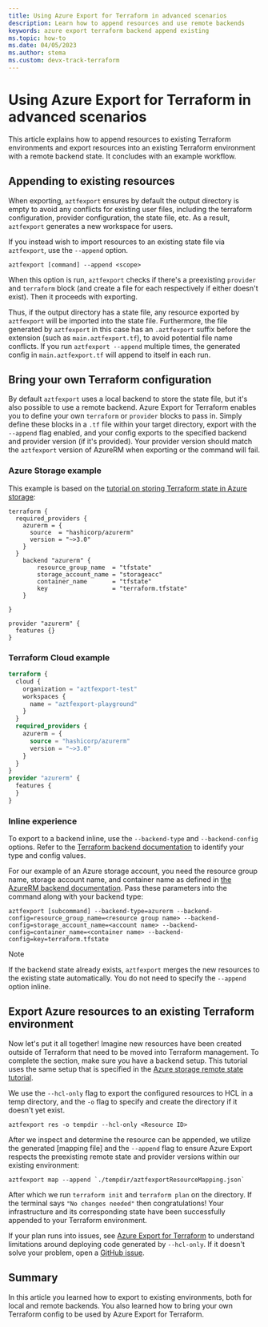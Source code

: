 ```yaml
---
title: Using Azure Export for Terraform in advanced scenarios
description: Learn how to append resources and use remote backends 
keywords: azure export terraform backend append existing
ms.topic: how-to
ms.date: 04/05/2023
ms.author: stema
ms.custom: devx-track-terraform
---
```


# Using Azure Export for Terraform in advanced scenarios

This article explains how to append resources to existing Terraform environments and export resources into an existing Terraform environment with a remote backend state. It concludes with an example workflow.

## Appending to existing resources

When exporting, `aztfexport` ensures by default the output directory is empty to avoid any conflicts for existing user files, including the terraform configuration, provider configuration, the state file, etc. As a result, `aztfexport` generates a new workspace for users.

If you instead wish to import resources to an existing state file via `aztfexport`, use the `--append` option.

```console
aztfexport [command] --append <scope>
```

When this option is run, `aztfexport` checks if there's a preexisting `provider` and `terraform` block (and create a file for each respectively if either doesn't exist). Then it proceeds with exporting.

Thus, if the output directory has a state file, any resource exported by `aztfexport` will be imported into the state file. Furthermore, the file generated by `aztfexport` in this case has an `.aztfexport` suffix before the extension (such as `main.aztfexport.tf`), to avoid potential file name conflicts. If you run `aztfexport --append` multiple times, the generated config in `main.aztfexport.tf` will append to itself in each run.

## Bring your own Terraform configuration

By default `aztfexport` uses a local backend to store the state file, but it's also possible to use a remote backend. Azure Export for Terraform enables you to define your own `terraform` or `provider` blocks to pass in. Simply define these blocks in a `.tf` file within your target directory, export with the `--append` flag enabled, and your config exports to the specified backend and provider version (if it's provided). Your provider version should match the `aztfexport` version of AzureRM when exporting or the command will fail.

### Azure Storage example

This example is based on the [tutorial on storing Terraform state in Azure storage](../store-state-in-azure-storage.md):

```console
terraform {
  required_providers {
    azurerm = {
      source  = "hashicorp/azurerm"
      version = "~>3.0"
    }
  }
    backend "azurerm" {
        resource_group_name  = "tfstate"
        storage_account_name = "storageacc"
        container_name       = "tfstate"
        key                  = "terraform.tfstate"
    }

}

provider "azurerm" {
  features {}
}
```

### Terraform Cloud example

```terraform
terraform {
  cloud {
    organization = "aztfexport-test"
    workspaces {
      name = "aztfexport-playground"
    }
  }
  required_providers {
    azurerm = {
      source = "hashicorp/azurerm"
      version = "~>3.0"
    }
  }
}
provider "azurerm" {
  features {
  }
}
```

### Inline experience

To export to a backend inline, use the `--backend-type` and `--backend-config` options. Refer to the [Terraform backend documentation](https://www.terraform.io/language/settings/backends) to identify your type and config values.

For our example of an Azure storage account, you need the resource group name, storage account name, and container name as defined in [the AzureRM backend documentation](https://www.terraform.io/language/settings/backends/azurerm#azurerm). Pass these parameters into the command along with your backend type:

```shell
aztfexport [subcommand] --backend-type=azurerm --backend-config=resource_group_name=<resource group name> --backend-config=storage_account_name=<account name> --backend-config=container_name=<container name> --backend-config=key=terraform.tfstate 
```

> [!NOTE]
> If the backend state already exists, `aztfexport` merges the new resources to the existing state automatically. You do not need to specify the `--append` option inline.

## Export Azure resources to an existing Terraform environment

Now let's put it all together! Imagine new resources have been created outside of Terraform that need to be moved into Terraform management. To complete the section, make sure you have a backend setup. This tutorial uses the same setup that is specified in the [Azure storage remote state tutorial](../store-state-in-azure-storage.md).

We use the `--hcl-only` flag to export the configured resources to HCL in a temp directory, and the `-o` flag to specify and create the directory if it doesn't yet exist.

```console
aztfexport res -o tempdir --hcl-only <Resource ID>
```

After we inspect and determine the resource can be appended, we utilize the generated [mapping file] and the `--append` flag to ensure Azure Export respects the preexisting remote state and provider versions within our existing environment:

```console
aztfexport map --append `./tempdir/aztfexportResourceMapping.json`
```

After which we run `terraform init` and `terraform plan` on the directory. If the terminal says `"No changes needed"` then congratulations! Your infrastructure and its corresponding state have been successfully appended to your Terraform environment.

If your plan runs into issues, see [Azure Export for Terraform](./export-terraform-overview.md) to understand limitations around deploying code generated by `--hcl-only`. If it doesn't solve your problem, open a [GitHub issue](https://github.com/Azure/aztfexport/issues).

## Summary

In this article you learned how to export to existing environments, both for local and remote backends. You also learned how to bring your own Terraform config to be used by Azure Export for Terraform.